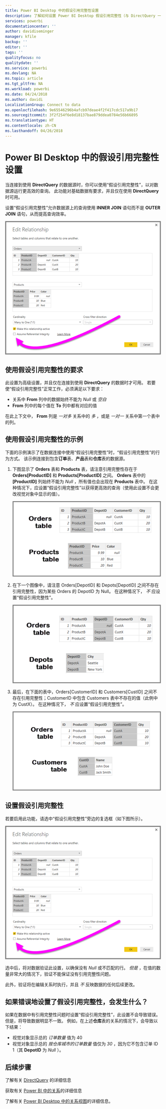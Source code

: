 ```yaml
---
title: Power BI Desktop 中的假设引用完整性设置
description: 了解如何设置 Power BI Desktop 假设引用完整性（与 DirectQuery 一起使用）
services: powerbi
documentationcenter: ''
author: davidiseminger
manager: kfile
backup: ''
editor: ''
tags: ''
qualityfocus: no
qualitydate: ''
ms.service: powerbi
ms.devlang: NA
ms.topic: article
ms.tgt_pltfrm: NA
ms.workload: powerbi
ms.date: 04/24/2018
ms.author: davidi
LocalizationGroup: Connect to data
ms.openlocfilehash: 9e65546296b4afcb97deae4f2f417cdc517a9b17
ms.sourcegitcommit: 3f2f254f6e8d18137bae879ddea0784e56b66895
ms.translationtype: HT
ms.contentlocale: zh-CN
ms.lasthandoff: 04/26/2018
---
```

# <a name="assume-referential-integrity-settings-in-power-bi-desktop"></a>Power BI Desktop 中的假设引用完整性设置
当连接到使用 **DirectQuery** 的数据源时，你可以使用“假设引用完整性”，以对数据源运行更高效的查询。 此功能对基础数据有要求，并且仅在使用 **DirectQuery** 时可用。

设置“假设引用完整性”允许数据源上的查询使用 **INNER JOIN** 语句而不是 **OUTER JOIN** 语句，从而提高查询效率。

![](media/desktop-assume-referential-integrity/assume-referential-integrity_1.png)

## <a name="requirements-for-using-assume-referential-integrity"></a>使用假设引用完整性的要求
此设置为高级设置，并且仅在连接到使用 **DirectQuery** 的数据时才可用。 若要使“假设引用完整性”正常工作，必须满足以下要求：

* 关系中 **From** 列中的数据始终不能为 *Null*  或 *空白*
* **From** 列中的每个值在 **To** 列中都有对应的值

在此上下文中， **From** 列是 *一对多* 关系中的 *多* ，或是 *一对一* 关系中第一个表中的列。

## <a name="example-of-using-assume-referential-integrity"></a>使用假设引用完整性的示例
下面的示例演示了在数据连接中使用“假设引用完整性”时，“假设引用完整性”的行为方式。 该示例连接到包含**订单**表、**产品**表和**仓库**表的数据源。

1. 下图显示了 **Orders** 表和 **Products** 表，请注意引用完整性存在于 **Orders[ProductID]** 和 **Products[ProductID]** 之间。 **Orders** 表中的 **[ProductID]** 列始终不能为 *Null* ，所有值也会出现在 **Products** 表中。 在这种情况下，应设置“假设引用完整性”以获得更高效的查询（使用此设置不会更改视觉对象中显示的值）。
   
   ![](media/desktop-assume-referential-integrity/assume-referential-integrity_2.png)
2. 在下一个图像中，请注意 Orders[DepotID] 和 Depots[DepotID] 之间不存在引用完整性，因为某些 Orders 的 DepotID 为 Null。 在这种情况下， *不* 应设置“假设引用完整性”。
   
   ![](media/desktop-assume-referential-integrity/assume-referential-integrity_3.png)
3. 最后，在下面的表中，Orders[CustomerID] 和 Customers[CustID] 之间不存在引用完整性；CustomerID 中包含 Customers 表中不存在的值（此例中为 CustX）。 在这种情况下， *不* 应设置“假设引用完整性”。
   
   ![](media/desktop-assume-referential-integrity/assume-referential-integrity_4.png)

## <a name="setting-assume-referential-integrity"></a>设置假设引用完整性
若要启用此功能，请选中“假设引用完整性”旁边的复选框（如下图所示）。

![](media/desktop-assume-referential-integrity/assume-referential-integrity_1.png)

选中后，将对数据验证此设置，以确保没有 *Null* 或不匹配的行。 *但是* ，在值的数量非常大的情况下，验证不能保证没有引用完整性问题。

此外，验证将在编辑关系时执行，并且 *不* 反映数据的任何后续更改。

## <a name="what-happens-if-you-incorrectly-set-assume-referential-integrity"></a>如果错误地设置了假设引用完整性，会发生什么？
如果在数据中有引用完整性问题时设置“假设引用完整性”，此设置不会导致错误。 但是，将导致数据明显不一致。 例如，在上述**仓库**表的关系的情况下，会导致以下结果：

* 视觉对象显示总的 *订单数量* 值为 40
* 视觉对象显示总的 *按仓库城市的订单数量* 值仅为 *30* ，因为它不包含订单 ID 1（其 **DepotID**  为 *Null* ）。

## <a name="next-steps"></a>后续步骤
了解有关 [DirectQuery](desktop-use-directquery.md) 的详细信息

获取有关 [Power BI 中的关系](desktop-create-and-manage-relationships.md)的详细信息

了解有关 [Power BI Desktop 中的关系视图](desktop-relationship-view.md)的详细信息。

